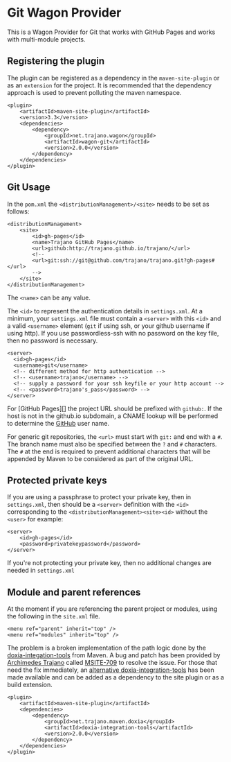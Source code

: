 Git Wagon Provider
==================

This is a Wagon Provider for Git that works with GitHub Pages and works
with multi-module projects.

Registering the plugin
----------------------
The plugin can be registered as a dependency in the `maven-site-plugin` or
as an `extension` for the project.  It is recommended that the dependency
approach is used to prevent polluting the maven namespace.

    <plugin>
        <artifactId>maven-site-plugin</artifactId>
        <version>3.3</version>
	    <dependencies>
	        <dependency>
                <groupId>net.trajano.wagon</groupId>
                <artifactId>wagon-git</artifactId>
                <version>2.0.0</version>
            </dependency>
	    </dependencies>
    </plugin>

Git Usage
---------

In the `pom.xml` the `<distributionManagement>/<site>` needs to be set as
follows:

    <distributionManagement>
        <site>
            <id>gh-pages</id>
            <name>Trajano GitHub Pages</name>
            <url>github:http://trajano.github.io/trajano/</url>
            <!--
            <url>git:ssh://git@github.com/trajano/trajano.git?gh-pages#</url>
            -->
        </site>
    </distributionManagement>

The `<name>` can be any value.

The `<id>` to represent the authentication details in `settings.xml`. At a minimum,
your `settings.xml` file must contain a `<server>` with this `<id>` and a valid
`<username>` element (`git` if using ssh, or your github username if using
http). If you use passwordless-ssh with no password on the key file, then no 
password is necessary.

    <server>
      <id>gh-pages</id>
      <username>git</username>
      <!-- different method for http authentication -->
      <!-- <username>trajano</username> -->
      <!-- supply a password for your ssh keyfile or your http account -->
      <!-- <password>trajano's_pass</password> -->
    </server>    

For [GitHub Pages][] the project URL should be prefixed with `github:`.  If
the host is not in the github.io subdomain, a CNAME lookup will be performed
to determine the [GitHub] user name.

For generic git repositories, the `<url>` must start with `git:` and end
with a `#`.  The branch name must also be specified between the `?` and `#` 
characters.  The `#` at the end is required to prevent additional characters
that will be appended by Maven to be considered as part of the original URL.

Protected private keys
----------------------
If you are using a passphrase to protect your private key, then in 
`settings.xml`, then should be a `<server>` definition with the `<id>` 
corresponding to the `<distributionManagement><site><id>` without the 
`<user>` for example:

    <server>
        <id>gh-pages</id>
        <password>privatekeypassword</password>
    </server>

If you're not protecting your private key, then no additional changes are 
needed in `settings.xml`

Module and parent references
----------------------------
At the moment if you are referencing the parent project or modules, using the
following in the `site.xml` file.

    <menu ref="parent" inherit="top" />
    <menu ref="modules" inherit="top" />

The problem is a broken implementation of the path logic done by the
[doxia-integation-tools][1] from Maven.  A bug and patch has been provided
by [Archimedes Trajano][Trajano] called [MSITE-709][2] to resolve the issue.  For
those that need the fix immediately, an [alternative doxia-integration-tools][3]
has been made available and can be added as a dependency to the site plugin or
as a build extension.

    <plugin>
        <artifactId>maven-site-plugin</artifactId>
        <dependencies>
            <dependency>
                <groupId>net.trajano.maven.doxia</groupId>
                <artifactId>doxia-integration-tools</artifactId>
                <version>2.0.0</version>
            </dependency>
        </dependencies>
    </plugin>

[Trajano]: http://www.trajano.net/
[GitHub]: http://github.com/
[GitHubPages]: https://pages.github.com/
[1]: http://maven.apache.org/shared/maven-doxia-tools/
[2]: http://jira.codehaus.org/browse/MSITE-709
[3]: http://site.trajano.net/maven-doxia-tools/doxia-integration-tools/
